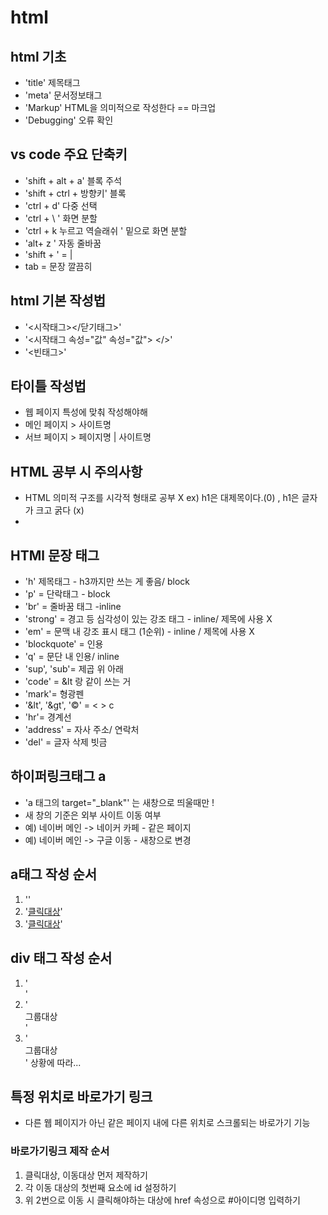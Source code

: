 # html 
## html 기초
* 'title' 제목태그
* 'meta' 문서정보태그
* 'Markup' HTML을 의미적으로 작성한다 == 마크업
* 'Debugging' 오류 확인


## vs code 주요 단축키
* 'shift + alt + a' 블록 주석
* 'shift + ctrl + 방향키' 블록 
* 'ctrl + d' 다중 선택
* 'ctrl + \ ' 화면 분할
* 'ctrl + k 누르고 역슬래쉬 ' 밑으로 화면 분할
* 'alt+ z ' 자동 줄바꿈
* 'shift + \' = |
* tab = 문장 깔끔히



## html 기본 작성법
* '<시작태그></닫기태그>'
* '<시작태그 속성="값" 속성="값"> </>'
* '<빈태그>'


## 타이틀 작성법
* 웹 페이지 특성에 맞춰 작성해야해
* 메인 페이지 > 사이트명
* 서브 페이지 > 페이지명 | 사이트명

## HTML 공부 시 주의사항
* HTML 의미적 구조를 <!--  css 디자인 역할에 따라 HTML 공부 시 --> 시각적 형태로 공부 X 
ex) h1은 대제목이다.(0) , h1은 글자가 크고 굵다 (x)
* 

## HTMl 문장 태그
* 'h' 제목태그 - h3까지만 쓰는 게 좋음/ block
* 'p' = 단락태그 - block 
* 'br' = 줄바꿈 태그 -inline
* 'strong' = 경고 등 심각성이 있는 강조 태그 - inline/ 제목에 사용 X
* 'em' = 문맥 내 강조 표시 태그 (1순위) - inline / 제목에 사용 X
* 'blockquote' = 인용
* 'q' = 문단 내 인용/ inline
* 'sup', 'sub'= 제곱 위 아래
* 'code' = &lt 랑 같이 쓰는 거
* 'mark'= 형광펜
* '&lt', '&gt', '&copy;' = < > c
* 'hr'= 경계선
* 'address' = 자사 주소/ 연락처
* 'del' = 글자 삭제 빗금


## 하이퍼링크태그 a
* 'a 태그의 target="_blank"' 는 새창으로 띄울때만 !
* 새 창의 기준은 외부 사이트 이동 여부
* 예) 네이버 메인 -> 네이커 카페 - 같은 페이지
* 예) 네이버 메인 -> 구글 이동 - 새창으로 변경

## a태그 작성 순서
1. '<a href=""></a>'
2. '<a href="">클릭대상</a>'
3. '<a href="연결경로">클릭대상</a>'

## div 태그 작성 순서
1. '<div></div>'
1. '<div>그룹대상</div>'
1. '<div class="이름">그룹대상</div>'
상황에 따라...

## 특정 위치로 바로가기 링크
* 다른 웹 페이지가 아닌 같은 페이지 내에 다른 위치로 스크롤되는 바로가기 기능

### 바로가기링크 제작 순서
1. 클릭대상, 이동대상 먼저 제작하기 
2. 각 이동 대상의 첫번째 요소에 id 설정하기
3. 위 2번으로 이동 시 클릭해야하는 대상에 href 속성으로 #아이디명 입력하기